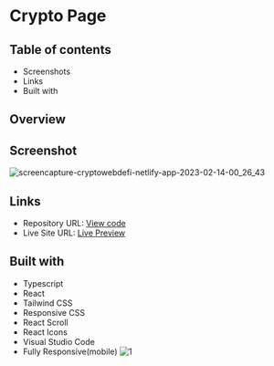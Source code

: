 # Crypto Page

## Table of contents
- Screenshots
- Links
- Built with

## Overview
## Screenshot
![screencapture-cryptowebdefi-netlify-app-2023-02-14-00_26_43](https://user-images.githubusercontent.com/107273888/218597752-cc049089-d094-42d5-bd91-91adbf9ca6fe.png)

## Links 
- Repository URL: [View code](https://github.com/devemit/crypto-react)
- Live Site URL: [Live Preview](https://cryptowebdefi.netlify.app/)

## Built with
- Typescript
- React
- Tailwind CSS
- Responsive CSS
- React Scroll
- React Icons
- Visual Studio Code
- Fully Responsive(mobile)
![1](https://user-images.githubusercontent.com/107273888/218598397-dee8c080-61c7-4580-871a-1af6d8ad92c7.png)
